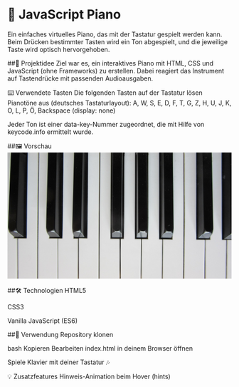 # **🎹 JavaScript Piano**
Ein einfaches virtuelles Piano, das mit der Tastatur gespielt werden kann. Beim Drücken bestimmter Tasten wird ein Ton abgespielt, und die jeweilige Taste wird optisch hervorgehoben.

##🧠 Projektidee
Ziel war es, ein interaktives Piano mit HTML, CSS und JavaScript (ohne Frameworks) zu erstellen. Dabei reagiert das Instrument auf Tastendrücke mit passenden Audioausgaben.

⌨️ Verwendete Tasten
Die folgenden Tasten auf der Tastatur lösen Pianotöne aus (deutsches Tastaturlayout):
A, W, S, E, D, F, T, G, Z, H, U, J, K, O, L, P, Ö, Backspace (display: none)

Jeder Ton ist einer data-key-Nummer zugeordnet, die mit Hilfe von keycode.info ermittelt wurde.

##🖼️ Vorschau
![Piano Preview](images/piano.jpg)

##🛠️ Technologien
HTML5

CSS3

Vanilla JavaScript (ES6)

##🚀 Verwendung
Repository klonen

bash
Kopieren
Bearbeiten
index.html in deinem Browser öffnen

Spiele Klavier mit deiner Tastatur 🎶

💡 Zusatzfeatures
Hinweis-Animation beim Hover (hints)
